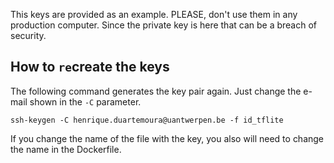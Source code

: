 
This keys are provided as an example.
PLEASE, don't use them in any production computer.
Since the private key is here that can be a breach of security.


## How to `re`create the keys

The following command generates the key pair again.
Just change the e-mail shown in the `-C` parameter.


```
ssh-keygen -C henrique.duartemoura@uantwerpen.be -f id_tflite
```

If you change the name of the file with the key, you also will need to change the name in the Dockerfile.
